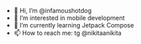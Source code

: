 - 👋 Hi, I’m @infamoushotdog
- 👀 I’m interested in mobile development
- 🌱 I’m currently learning Jetpack Compose
- 📫 How to reach me: tg @nikitaanikita

<!---
infamoushotdog/infamoushotdog is a ✨ special ✨ repository because its `README.md` (this file) appears on your GitHub profile.
You can click the Preview link to take a look at your changes.
--->
